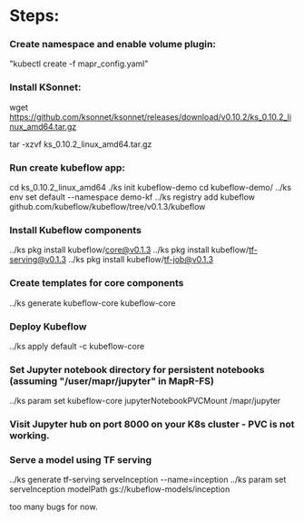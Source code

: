 # Steps:

### Create namespace and enable volume plugin:
 "kubectl create -f mapr_config.yaml"
### Install KSonnet:
wget https://github.com/ksonnet/ksonnet/releases/download/v0.10.2/ks_0.10.2_linux_amd64.tar.gz

tar -xzvf ks_0.10.2_linux_amd64.tar.gz 

### Run create kubeflow app: 

cd ks_0.10.2_linux_amd64
./ks init kubeflow-demo
cd kubeflow-demo/
../ks env set default --namespace demo-kf
../ks registry add kubeflow github.com/kubeflow/kubeflow/tree/v0.1.3/kubeflow

### Install Kubeflow components
../ks pkg install kubeflow/core@v0.1.3
../ks pkg install kubeflow/tf-serving@v0.1.3
../ks pkg install kubeflow/tf-job@v0.1.3

### Create templates for core components
../ks generate kubeflow-core kubeflow-core

### Deploy Kubeflow
../ks apply default -c kubeflow-core

### Set Jupyter notebook directory for persistent notebooks (assuming "/user/mapr/jupyter" in MapR-FS)
../ks param set kubeflow-core jupyterNotebookPVCMount /mapr/jupyter

### Visit Jupyter hub on port 8000 on your K8s cluster - PVC is not working.

### Serve a model using TF serving
../ks generate tf-serving serveInception --name=inception
../ks param set serveInception modelPath gs://kubeflow-models/inception


too many bugs for now.

